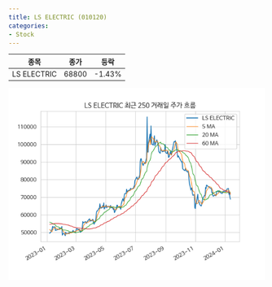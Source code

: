 ```yaml
---
title: LS ELECTRIC (010120)
categories:
- Stock
---
```


|종목|종가|등락|
|----|----|----|
|LS ELECTRIC|68800|-1.43%|

<!-- more -->

![010120](/assets/images/stock/010120.png)